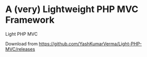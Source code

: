 # A (very) Lightweight PHP MVC Framework
Light PHP MVC

Download from https://github.com/YashKumarVerma/Light-PHP-MVC/releases
